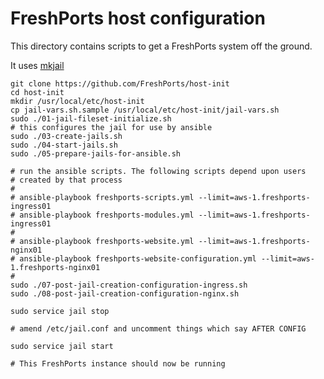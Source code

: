 # FreshPorts host configuration

This directory contains scripts to get a FreshPorts system off the ground.

It uses [mkjail](https://github.com/mkjail/mkjail)

    git clone https://github.com/FreshPorts/host-init
    cd host-init
    mkdir /usr/local/etc/host-init
    cp jail-vars.sh.sample /usr/local/etc/host-init/jail-vars.sh
    sudo ./01-jail-fileset-initialize.sh
    # this configures the jail for use by ansible
    sudo ./03-create-jails.sh
    sudo ./04-start-jails.sh
    sudo ./05-prepare-jails-for-ansible.sh

    # run the ansible scripts. The following scripts depend upon users
    # created by that process
    #
    # ansible-playbook freshports-scripts.yml --limit=aws-1.freshports-ingress01
    # ansible-playbook freshports-modules.yml --limit=aws-1.freshports-ingress01
    #
    # ansible-playbook freshports-website.yml --limit=aws-1.freshports-nginx01
    # ansible-playbook freshports-website-configuration.yml --limit=aws-1.freshports-nginx01
    # 
    sudo ./07-post-jail-creation-configuration-ingress.sh
    sudo ./08-post-jail-creation-configuration-nginx.sh

    sudo service jail stop

    # amend /etc/jail.conf and uncomment things which say AFTER CONFIG

    sudo service jail start

    # This FreshPorts instance should now be running
